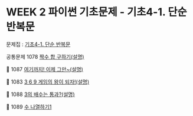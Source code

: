 # WEEK 2 파이썬 기초문제 - 기초4-1. 단순 반복문


문제집 : [기초4-1. 단순 반복문](https://codeup.kr/problemsetsol.php?psid=13)

공통문제 
1078	[짝수 합 구하기(설명)](https://codeup.kr/problem.php?id=1078)

🍊
1087	[여기까지! 이제 그만~(설명)](https://codeup.kr/problem.php?id=1087)

🍇
1083	[3 6 9 게임의 왕이 되자!(설명)](https://codeup.kr/problem.php?id=1083)

🥝
1088	[3의 배수는 통과?(설명)](https://codeup.kr/problem.php?id=1088)

🍉
1089	[수 나열하기1](https://codeup.kr/problem.php?id=1089)
